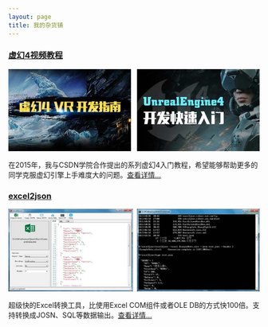 ```yaml
---
layout: page
title: 我的杂货铺
---
```


### [虚幻4视频教程](/app/unreal_vtm.html)

![Unreal Engine 4 VTM](/assets/img/unreal/vtm-cover.jpg)  

在2015年，我与CSDN学院合作提出的系列虚幻4入门教程，希望能够帮助更多的同学克服虚幻引擎上手难度大的问题。[查看详情...](/app/unreal_vtm.html)


### [excel2json](/app/excel2json.html)

![excel2json](/assets/img/excel2json/cover.jpg)  


超级快的Excel转换工具，比使用Excel COM组件或者OLE DB的方式快100倍。支持转换成JOSN、SQL等数据输出。[查看详情...](/app/excel2json.html)

